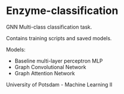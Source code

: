 # Enzyme-classification

GNN Multi-class classification task. 

Contains training scripts and saved models. 

Models:

- Baseline multi-layer perceptron MLP
- Graph Convolutional Network
- Graph Attention Network

University of Potsdam - Machine Learning II 

